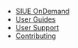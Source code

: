 * [SIUE OnDemand](https://ondemand.hpc.siue.edu/)
* [User Guides](user_guides/README.md)
* [User Support](user-support.md)
* [Contributing](contributing/README.md)
